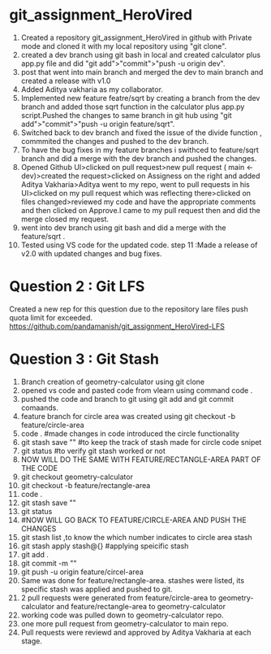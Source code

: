 # git_assignment_HeroVired

1. Created a repository git_assignment_HeroVired in github with Private mode and cloned it with my local repository using "git clone". 
2. created a dev branch using git bash in local and created calculator plus app.py file and did "git add">"commit">"push -u origin dev". 
3. post that went into main branch and merged the dev to main branch and created a release with v1.0 
4. Added Aditya vakharia as my collaborator. 
5. Implemented new feature featre/sqrt by creating a branch from the dev branch and added those sqrt function in the calculator plus app.py script.Pushed the changes to same branch in git hub using "git add">"commit">"push -u origin feature/sqrt". 
6. Switched back to dev branch and fixed the issue of the divide function , commmited the changes and pushed to the dev branch. 
7. To have the bug fixes in my feature branches i swithced to feature/sqrt branch and did a merge with the dev branch and pushed the changes. 
8. Opened Github UI>clicked on pull request>new pull request ( main <- dev)>created the request>clicked on Assigness on the right and added Aditya Vakharia>Aditya went to my repo, went to pull requests in his UI>clicked on my pull request which was reflecting there>clicked on files changed>reviewed my code and have the appropriate comments and then clicked on Approve.I came to my pull request then and did the merge closed my request.
9. went into dev branch using git bash and did a merge with the feature/sqrt .
10. Tested using VS code for the updated code. step 11 :Made a release of v2.0 with updated changes and bug fixes.

# Question 2 : Git LFS 

Created a new rep for this question due to the repository lare files push quota limit for exceeded.
https://github.com/pandamanish/git_assignment_HeroVired-LFS

# Question 3 : Git Stash
1. Branch creation of geometry-calculator using git clone
2. opened vs code and pasted code from vlearn using command code .
3. pushed the code and branch to git using git add and git commit comaands.
4. feature branch for circle area was created using git checkout -b feature/circle-area
5. code . #made changes in code introduced the circle functionality
6. git stash save "<message>" #to keep the track of stash made for circle code snipet
7. git status #to verify git stash worked or not
8. NOW WILL DO THE SAME WITH FEATURE/RECTANGLE-AREA PART OF THE CODE
9. git checkout geometry-calculator
10. git checkout -b feature/rectangle-area
11. code .
12. git stash save "<message>"
13. git status
14. #NOW WILL GO BACK TO FEATURE/CIRCLE-AREA AND PUSH THE CHANGES
15. git stash list ,to know the which number indicates to circle area stash
16. git stash apply stash@{<number>} #applying speicific stash
17. git add .
18. git commit -m "<message>"
19. git push -u origin feature/circel-area
20. Same was done for feature/rectangle-area. stashes were listed, its specific stash was applied and pushed to git.
21. 2 pull requests were generated from feature/circle-area to geometry-calculator and feature/rectangle-area to geometry-calculator
22. working code was pulled down to geometry-calculator repo.
23. one more pull request from geometry-calculator to main repo.
24. Pull requests were reviewd and approved by Aditya Vakharia at each stage.
